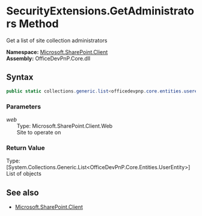 # SecurityExtensions.GetAdministrators Method  
Get a list of site collection administrators  

**Namespace:** [Microsoft.SharePoint.Client](Microsoft.SharePoint.Client.md)  
**Assembly:** OfficeDevPnP.Core.dll  
## Syntax
```C#
public static collections.generic.list<officedevpnp.core.entities.userentity> GetAdministrators(Web web)
```
### Parameters
*web*  
&emsp;&emsp;Type: Microsoft.SharePoint.Client.Web  
&emsp;&emsp;Site to operate on  
  
### Return Value
Type: [System.Collections.Generic.List<OfficeDevPnP.Core.Entities.UserEntity>]  
List of  objects

## See also
- [Microsoft.SharePoint.Client](Microsoft.SharePoint.Client.md)
